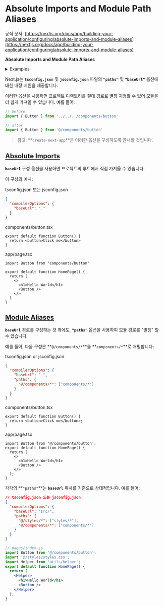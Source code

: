 # Absolute Imports and Module Path Aliases

공식 문서: [https://nextjs.org/docs/app/building-your-application/configuring/absolute-imports-and-module-aliases](https://nextjs.org/docs/app/building-your-application/configuring/absolute-imports-and-module-aliases)

**Absolute Imports and Module Path Aliases**

<details>
    <summary>Examples</summary>
    <div markdown="1">
    <a href="https://github.com/vercel/next.js/tree/canary/examples/with-absolute-imports" target="_blank">- Absolute Imports and Aliases
    </a>
    </div>
</details>

Next.js는 **`tsconfig.json`** 및 **`jsconfig.json`** 파일의 **`"paths"`** 및 **`"baseUrl"`** 옵션에 대한 내장 지원을 제공합니다.

이러한 옵션을 사용하면 프로젝트 디렉토리를 절대 경로로 별칭 지정할 수 있어 모듈을 더 쉽게 가져올 수 있습니다. 예를 들어:

```jsx
// before
import { Button } from '../../../components/button'
 
// after
import { Button } from '@/components/button'
```

> 참고: **`create-next-app`**은 이러한 옵션을 구성하도록 안내할 것입니다.
> 

## **[Absolute Imports](https://nextjs.org/docs/app/building-your-application/configuring/absolute-imports-and-module-aliases#absolute-imports)**

**`baseUrl`** 구성 옵션을 사용하면 프로젝트의 루트에서 직접 가져올 수 있습니다.

이 구성의 예시:

tsconfig.json 또는 jsconfig.json

```json
{
  "compilerOptions": {
    "baseUrl": "."
  }
}
```

components/button.tsx

```tsx
export default function Button() {
  return <button>Click me</button>
}
```

app/page.tsx

```tsx
import Button from 'components/button'
 
export default function HomePage() {
  return (
    <>
      <h1>Hello World</h1>
      <Button />
    </>
  )
}
```

## **[Module Aliases](https://nextjs.org/docs/app/building-your-application/configuring/absolute-imports-and-module-aliases#module-aliases)**

**`baseUrl`** 경로를 구성하는 것 외에도, **`"paths"`** 옵션을 사용하여 모듈 경로를 "별칭" 할 수 있습니다.

예를 들어, 다음 구성은 **`@/components/*`**을 **`components/*`**로 매핑합니다:

tsconfig.json or jsconfig.json

```json
{
  "compilerOptions": {
    "baseUrl": ".",
    "paths": {
      "@/components/*": ["components/*"]
    }
  }
}
```

components/button.tsx

```tsx
export default function Button() {
  return <button>Click me</button>;
}
```

app/page.tsx

```tsx
import Button from '@/components/button';
export default function HomePage() {
  return (
    <>
      <h1>Hello World</h1>
      <Button />
    </>
  );
}
```

각각의 **`"paths"`**는 **`baseUrl`** 위치를 기준으로 상대적입니다. 예를 들어:

```json
// tsconfig.json 또는 jsconfig.json
{
  "compilerOptions": {
    "baseUrl": "src/",
    "paths": {
      "@/styles/*": ["styles/*"],
      "@/components/*": ["components/*"]
    }
  }
}
```

```jsx
// pages/index.js
import Button from '@/components/button';
import '@/styles/styles.css';
import Helper from 'utils/helper';
export default function HomePage() {
  return (
    <Helper>
      <h1>Hello World</h1>
      <Button />
    </Helper>
  );
}
```
